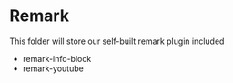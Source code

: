 # Remark 

This folder will store our self-built remark plugin included

- remark-info-block
- remark-youtube